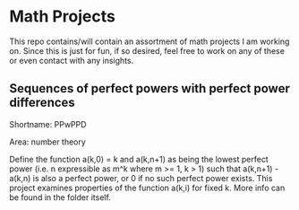 # Math Projects

This repo contains/will contain an assortment of math projects I am working on. Since this is just for fun, if so desired, feel free to work on any of these or even contact with any insights.

## Sequences of perfect powers with perfect power differences

Shortname: PPwPPD

Area: number theory

Define the function a(k,0) = k and a(k,n+1) as being the lowest perfect power (i.e. n expressible as m^k where m >= 1, k > 1) such that a(k,n+1) - a(k,n) is also a perfect power, or 0 if no such perfect power exists.
This project examines properties of the function a(k,i) for fixed k. More info can be found in the folder itself.
